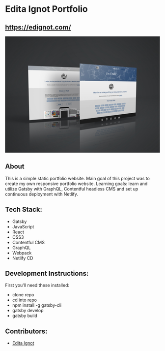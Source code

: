 # Edita Ignot Portfolio

## https://edignot.com/

![Edita Ignot Portfolio](/portfoliomockup.jpg)

## About
This is a simple static portfolio website. Main goal of this project was to create my own responsive portfolio website. Learning goals: learn and utilize Gatsby with GraphQL, Contentful headless CMS and set up continuous deployment with Netlify.

## Tech Stack:
- Gatsby
- JavaScript
- React
- CSS3
- Contentful CMS
- GraphQL
- Webpack
- Netlify CD

## Development Instructions:
First you'll need these installed:
- clone repo 
- cd into repo
- npm install -g gatsby-cli
- gatsby develop
- gatsby build

## Contributors:
- [Edita Ignot](https://github.com/edignot)


